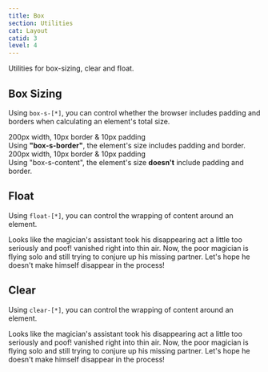 ```yaml
---
title: Box
section: Utilities
cat: Layout
catid: 3
level: 4
---
```


Utilities for box-sizing, clear and float.

## Box Sizing

Using `box-s-[*]`, you can control whether the browser includes padding and borders when calculating an element's total size.

<utldemo utl="box-s" :items="['border','content']" active="border" _="(.demo) flex-col">
    <div class="target-demo !box-s-border" _="(> div) d-none (&.box-s-border .demo-b) !d-flex (&.box-s-content .demo-c) !d-flex">
        <div class="demo-b a-items-center j-content-center flex-col gap-5">
            <div class="p-relative h-150px w-full d-flex a-items-center j-content-center">
                <div class="box-s-border bg-c-body:+8 text-c-stronginvert w-200px h-100px border-10 pa-10px border-c-primary">
                    200px width, 10px border & 10px padding
                </div>
            </div>
            <div class="text-a-center w-70% mx-auto" i-lg="w-90%">
                Using <b>"box-s-border"</b>, the element's size includes padding and border.
            </div>
        </div>
        <div class="demo-c a-items-center j-content-center flex-col gap-5">
            <div class="p-relative h-150px w-full d-flex a-items-center j-content-center">
                <div class="box-s-content bg-c-body:+8 text-c-stronginvert w-200px h-100px border-10 pa-10px border-c-primary">
                    200px width, 10px border & 10px padding
                </div>
            </div>
            <div class="text-a-center w-70% mx-auto" i-lg="w-90%">
                Using "box-s-content", the element's size <b class="text-d-underline">doesn't</b> include padding and border.
            </div>
        </div>
    </div>

</utldemo>

## Float

Using `float-[*]`, you can control the wrapping of content around an element.

<utldemo utl="float" :items="['none','left','right']" active="none" _="(.demo) flex-col">
    <div class="h-80 d-flex a-items-center j-content-center" i-sm="h-100">
        <div class="text-lg">
            <div class="target-demo w-120px h-120px rounded-4" i-sm="w-20 h-20" _="(&.float-none) mb-5 (&.float-left) mr-5 (&.float-right) ml-5" style="background-image:url('/img/docs/kite-s.png')"></div>
            <p class="!mt-0">
                 Looks like the magician's assistant took his disappearing act a little too seriously and poof! vanished right into thin air. Now, the poor magician is flying solo and still trying to conjure up his missing partner. Let's hope he doesn't make himself disappear in the process!
            </p>       
        </div>
    </div>
</utldemo>

## Clear

Using `clear-[*]`, you can control the wrapping of content around an element.

<utldemo utl="clear" :items="['none','left','right','both']" active="none" _="(.demo) flex-col">
    <div class="h-80 d-flex a-items-center j-content-center" i-sm="h-100">
        <div class="text-lg">
            <div class="w-120px h-120px rounded-4 float-left" i-sm="w-20 h-20" _="(&.float-none) mb-5 (&.float-left) mr-5 (&.float-right) ml-5" style="background-image:url('/img/docs/kite-s.png')"></div>
            <div class="w-160px h-160px rounded-4 float-right" i-sm="w-25 h-25" _="(&.float-none) mb-5 (&.float-left) mr-5 (&.float-right) ml-5" style="background-image:url('/img/docs/kite-s.png')"></div>
            <p class="target-demo !mt-0">
                 Looks like the magician's assistant took his disappearing act a little too seriously and poof! vanished right into thin air. Now, the poor magician is flying solo and still trying to conjure up his missing partner. Let's hope he doesn't make himself disappear in the process!
            </p>       
        </div>
    </div>
</utldemo>
